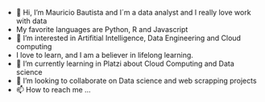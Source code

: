 - 👋 Hi, I’m  Mauricio Bautista and I´m a data analyst and I really love work with data
- My favorite languages are Python, R and Javascript
- 👀 I’m interested in Artifitial Intelligence, Data Engineering and Cloud computing
- I love to learn, and I am a believer in lifelong learning.
- 🌱 I’m currently learning in Platzi about Cloud Computing and Data science
- 💞️ I’m looking to collaborate on Data science and web scrapping projects
- 📫 How to reach me ...

<!---
MauricioFBL/MauricioFBL is a ✨ special ✨ repository because its `README.md` (this file) appears on your GitHub profile.
You can click the Preview link to take a look at your changes.
--->
